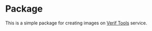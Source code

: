 #  Package

This is a simple package for creating images on 
[Verif Tools](https://guides.github.com/features/mastering-markdown/)
service.
